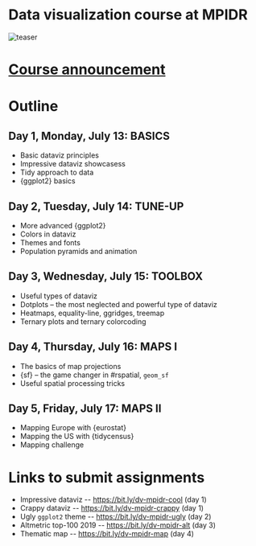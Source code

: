 # Data visualization course at MPIDR

![[teaser][small]][large]

[small]: https://i.imgur.com/jeO5gxW.png
[large]: https://i.imgur.com/yVB7iYK.png

# [Course announcement][link]

[link]: https://bit.ly/dataviz-mpidr-2020


# Outline

## Day 1, Monday, July 13: BASICS
- Basic dataviz principles
- Impressive dataviz showcasess
- Tidy approach to data
- {ggplot2} basics

## Day 2, Tuesday, July 14: TUNE-UP
- More advanced {ggplot2}
- Colors in dataviz
- Themes and fonts
- Population pyramids and animation

## Day 3, Wednesday, July 15: TOOLBOX
- Useful types of dataviz
- Dotplots – the most neglected and powerful type of dataviz
- Heatmaps, equality-line, ggridges, treemap
- Ternary plots and ternary colorcoding

## Day 4, Thursday, July 16: MAPS I
- The basics of map projections
- {sf} – the game changer in #rspatial, `geom_sf`
- Useful spatial processing tricks

## Day 5, Friday, July 17: MAPS II
- Mapping Europe with {eurostat}
- Mapping the US with {tidycensus}
- Mapping challenge

# Links to submit assignments
- Impressive dataviz -- https://bit.ly/dv-mpidr-cool (day 1)
- Crappy dataviz -- https://bit.ly/dv-mpidr-crappy (day 1)
- Ugly `ggplot2` theme -- https://bit.ly/dv-mpidr-ugly (day 2)
- Altmetric top-100 2019 -- https://bit.ly/dv-mpidr-alt (day 3)
- Thematic map -- https://bit.ly/dv-mpidr-map (day 4)


